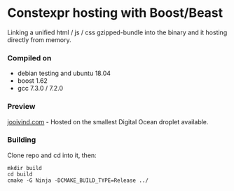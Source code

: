 # Constexpr hosting with Boost/Beast

Linking a unified html / js / css gzipped-bundle into the binary and it hosting directly from memory.

### Compiled on

- debian testing and ubuntu 18.04
- boost 1.62
- gcc 7.3.0 / 7.2.0

### Preview

[jooivind.com](jooivind.com) - Hosted on the smallest Digital Ocean droplet available.

### Building

Clone repo and cd into it, then:
```
mkdir build
cd build
cmake -G Ninja -DCMAKE_BUILD_TYPE=Release ../

```